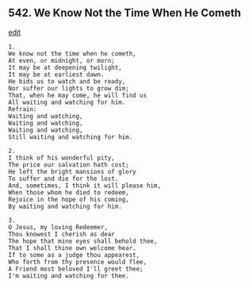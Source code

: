 
## 542.  We Know Not the Time When He Cometh
[edit](https://docs.google.com/document/d/1lWY0EbrvepStnvbVmJezZjHpWRUDRUhT/edit?mode=html)




    1.
    We know not the time when he cometh, 
    At even, or midnight, or morn; 
    It may be at deepening twilight, 
    It may be at earliest dawn. 
    He bids us to watch and be ready, 
    Nor suffer our lights to grow dim; 
    That, when he may come, he will find us 
    All waiting and watching for him. 
    Refrain:
    Waiting and watching, 
    Waiting and watching, 
    Waiting and watching, 
    Still waiting and watching for him. 

    2.
    I think of his wonderful pity, 
    The price our salvation hath cost; 
    He left the bright mansions of glory 
    To suffer and die for the lost. 
    And, sometimes, I think it will please him, 
    When those whom he died to redeem, 
    Rejoice in the hope of his coming, 
    By waiting and watching for him. 

    3.
    O Jesus, my loving Redeemer, 
    Thou knowest I cherish as dear 
    The hope that mine eyes shall behold thee, 
    That I shall thine own welcome hear. 
    If to some as a judge thou appearest, 
    Who forth from thy presence would flee, 
    A Friend most beloved I'll greet thee; 
    I'm waiting and watching for thee.
